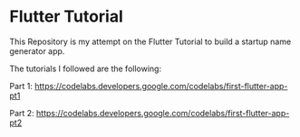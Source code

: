 # Flutter Tutorial

This Repository is my attempt on the Flutter Tutorial to build a startup name generator app.

The tutorials I followed are the following:

Part 1: https://codelabs.developers.google.com/codelabs/first-flutter-app-pt1

Part 2: https://codelabs.developers.google.com/codelabs/first-flutter-app-pt2
